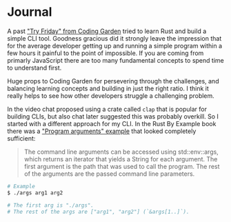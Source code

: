 # Journal

A past ["Try Friday" from Coding Garden](https://www.youtube.com/watch?v=YF_pq7dSMh0) tried to learn Rust and build a simple CLI tool.
Goodness gracious did it strongly leave the impression that for the average developer getting up and running a simple program within a few hours it painful to the point of impossible.
If you are coming from primarly JavaScript there are too many fundamental concepts to spend time to understand first.

Huge props to Coding Garden for persevering through the challenges, and balancing learning concepts and building in just the right ratio.
I think it really helps to see how other developers struggle a challenging problem.

In the video chat proposed using a crate called `clap` that is popular for building CLIs, but also chat later suggested this was probably overkill.
So I started with a different approach for my CLI.
In the Rust By Example book there was a ["Program arguments" example](https://doc.rust-lang.org/rust-by-example/std_misc/arg.html) that looked completely sufficient:

> The command line arguments can be accessed using std::env::args, which returns an iterator that yields a String for each argument. The first argument is the path that was used to call the program. The rest of the arguments are the passed command line parameters.

```bash
# Example
$ ./args arg1 arg2

# The first arg is "./args".
# The rest of the args are ["arg1", "arg2"] (`&args[1..]`).
```
